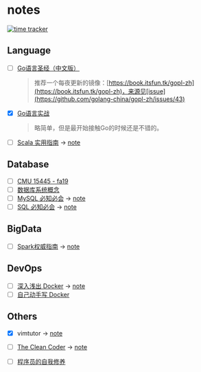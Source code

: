 # notes

[![time tracker](https://wakatime.com/badge/github/wuxiaobai24/notes.svg)](https://wakatime.com/badge/github/wuxiaobai24/notes)

## Language

- [ ] [Go语言圣经（中文版）](https://github.com/golang-china/gopl-zh)
  
    > 推荐一个每夜更新的镜像：[https://book.itsfun.tk/gopl-zh](https://book.itsfun.tk/gopl-zh)，来源见[issue](https://github.com/golang-china/gopl-zh/issues/43)
    
- [x] [Go语言实战](https://book.douban.com/subject/27015617/)

    > 略简单，但是最开始接触Go的时候还是不错的。

- [ ] [Scala 实用指南](https://book.douban.com/subject/30249691/) -> [note](language/Scala实用指南.md)

## Database

- [ ] [CMU 15445 - fa19](https://15445.courses.cs.cmu.edu/fall2019/)
- [ ] [数据库系统概念](https://book.douban.com/subject/10548379/)
- [ ] [MySQL 必知必会](https://book.douban.com/subject/3354490/) -> [note](database/MySQL必知必会/)
- [ ] [SQL 必知必会](https://book.douban.com/subject/24250054/) -> [note](database/SQL必知必会/)

## BigData

- [ ] [Spark权威指南](https://book.douban.com/subject/35003794/) -> [note](bigdata/Spark权威指南.md)

## DevOps    

- [ ] [深入浅出 Docker](https://book.douban.com/subject/30486354/) -> [note](devops/《深入浅出Docker》.md)
- [ ] [自己动手写 Docker](https://book.douban.com/subject/27082348/)

## Others

- [x] vimtutor -> [note](others/vim/vimtutor.md)

- [ ] [The Clean Coder](<https://book.douban.com/subject/11614538/>) -> [note](others/the-clean-coder.md)


- [ ] [程序员的自我修养](https://book.douban.com/subject/3652388/) 